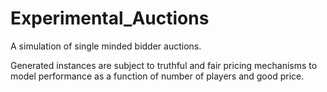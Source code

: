 # Experimental_Auctions
A simulation of single minded bidder auctions.

Generated instances are subject to truthful and fair pricing mechanisms to model performance as a function of number of players and good price.
